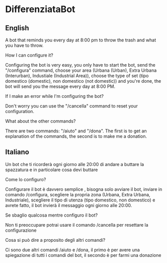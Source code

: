 ﻿
# DifferenziataBot
## English
A bot that reminds you every day at 8:00 pm to throw the trash and what you have to throw.

How I can configure it?

Configuring the bot is very easy, you only have to start the bot, send the  "/configura" command,
choose your area (Urbana (Urban), Extra Urbana (Interurban), Industiale (Industrial Area)), choose the type of set (tipo domestico (domestic), non domestico (not domestic)) and you're done, the bot will send you the message every day at 8:00 PM.

If I make an error while I'm configuring the bot?

Don't worry you can use the  "/cancella" command to reset your configuration.

What about the other commands?

There are two commands: "/aiuto" and "/dona". The first is to get an explanation of the commands, the second is to make me a donation.

## Italiano
Un bot che ti ricorderà ogni giorno alle 20:00 di andare a buttare la spazzatura e in particolare cosa devi buttare

Come lo configuro?

Configurare il bot è davvero semplice , bisogna solo avviare il bot, inviare in comando /configura,
scegliere la propria zona (Urbana, Extra Urbana, Industriale), scegliere il tipo di utenza (tipo domestico, non domestico) e avrete fatto, il bot invierà il messaggio ogni giorno alle 20:00.

Se sbaglio qualcosa mentre configuro il bot?

Non ti preoccupare potrai usare il comando /cancella per resettare la configurazione

Cosa si può dire a proposito degli altri comandi?

Ci sono due altri comandi /aiuto e /dona, il primo è per avere una spiegazione di tutti i comandi del bot, il secondo è per farmi una donazione
